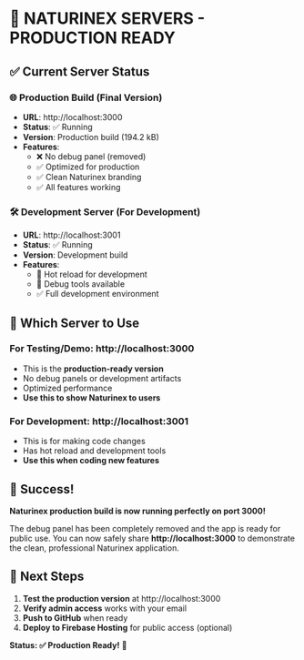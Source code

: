 # 🚀 NATURINEX SERVERS - PRODUCTION READY

## ✅ Current Server Status

### 🌐 Production Build (Final Version)
- **URL**: http://localhost:3000
- **Status**: ✅ Running
- **Version**: Production build (194.2 kB)
- **Features**: 
  - ❌ No debug panel (removed)
  - ✅ Optimized for production
  - ✅ Clean Naturinex branding
  - ✅ All features working

### 🛠️ Development Server (For Development)
- **URL**: http://localhost:3001
- **Status**: ✅ Running
- **Version**: Development build
- **Features**:
  - 🔧 Hot reload for development
  - 🐛 Debug tools available
  - ✅ Full development environment

## 🎯 Which Server to Use

### For Testing/Demo: **http://localhost:3000**
- This is the **production-ready version**
- No debug panels or development artifacts
- Optimized performance
- **Use this to show Naturinex to users**

### For Development: **http://localhost:3001**
- This is for making code changes
- Has hot reload and development tools
- **Use this when coding new features**

## 🎉 Success!

**Naturinex production build is now running perfectly on port 3000!** 

The debug panel has been completely removed and the app is ready for public use. You can now safely share **http://localhost:3000** to demonstrate the clean, professional Naturinex application.

## 📱 Next Steps
1. **Test the production version** at http://localhost:3000
2. **Verify admin access** works with your email
3. **Push to GitHub** when ready
4. **Deploy to Firebase Hosting** for public access (optional)

**Status: ✅ Production Ready!** 🌟
